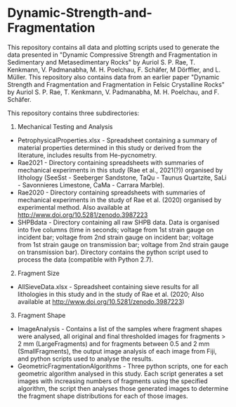 # Dynamic-Strength-and-Fragmentation

This repository contains all data and plotting scripts used to generate the data presented in "Dynamic Compressive Strength and Fragmentation in Sedimentary and Metasedimentary Rocks" by Auriol S. P. Rae, T. Kenkmann, V. Padmanabha, M. H. Poelchau, F. Schäfer, M Dörffler, and L. Müller. This repository also contains data from an earlier paper "Dynamic Strength and Fragmentation and Fragmentation in Felsic Crystalline Rocks" by Auriol S. P. Rae, T. Kenkmann, V. Padmanabha, M. H. Poelchau, and F. Schäfer.

This repository contains three subdirectories:

1) Mechanical Testing and Analysis
  - PetrophysicalProperties.xlsx - Spreadsheet containing a summary of material properties determined in this study or derived from the literature, includes results from He-pycnometry.
  - Rae2021 - Directory containing spreadsheets with summaries of mechanical experiments in this study (Rae et al., 2021(?)) organised by lithology (SeeSst - Seeberger Sandstone, TaQu - Taunus Quartzite, SaLi - Savonnieres Limestone, CaMa - Carrara Marble). 
  - Rae2020 - Directory containing spreadsheets with summaries of mechanical experiments in the study of Rae et al. (2020) organised by experimental method. Also available at http://www.doi.org/10.5281/zenodo.3987223
  - SHPBdata - Directory containing all raw SHPB data. Data is organised into five columns (time in seconds; voltage from 1st strain gauge on incident bar; voltage from 2nd strain gauge on incident bar; voltage from 1st strain gauge on transmission bar; voltage from 2nd strain gauge on transmission bar). Directory contains the python script used to process the data (compatible with Python 2.7).

2) Fragment Size
  - AllSieveData.xlsx - Spreadsheet containing sieve results for all lithologies in this study and in the study of Rae et al. (2020; Also available at http://www.doi.org/10.5281/zenodo.3987223)

3) Fragment Shape
  - ImageAnalysis - Contains a list of the samples where fragment shapes were analysed, all original and final thresholded images for fragments > 2 mm (LargeFragments) and for fragments between 0.5 and 2 mm (SmallFragments), the output image analysis of each image from Fiji, and python scripts used to analyse the results.
  - GeometricFragmentationAlgorithms - Three python scripts, one for each geometric algorithm analysed in this study. Each script generates a set images with increasing numbers of fragments using the specified algorithm, the script then analyses those generated images to determine the fragment shape distributions for each of those images.

